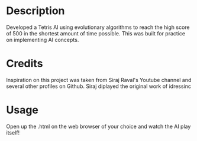 # Description
Developed a Tetris AI using evolutionary algorithms to reach the high score of 500 in the shortest amount of time possible. This was built for practice on implementing AI concepts. 

# Credits
Inspiration on this project was taken from Siraj Raval's Youtube channel and several other profiles on Github. Siraj diplayed the  original work of  idressinc

# Usage 
Open up the .html on the web browser of your choice and watch the AI play itself! 
